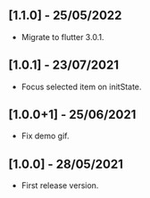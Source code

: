 ## [1.1.0] - 25/05/2022

* Migrate to flutter 3.0.1.

## [1.0.1] - 23/07/2021

* Focus selected item on initState.

## [1.0.0+1] - 25/06/2021

* Fix demo gif.

## [1.0.0] - 28/05/2021

* First release version.